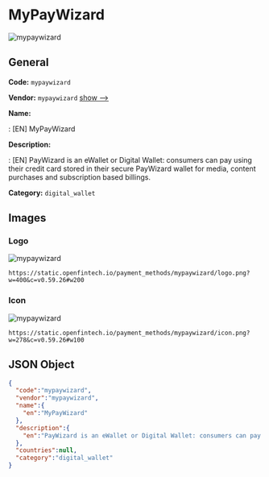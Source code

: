 
# MyPayWizard 
![mypaywizard](https://static.openfintech.io/payment_methods/mypaywizard/logo.png?w=400&c=v0.59.26#w200)  

## General 
**Code:** `mypaywizard` 
 
**Vendor:** `mypaywizard` [show -->](/vendors/mypaywizard/) 
 
**Name:** 
 
:	[EN] MyPayWizard 
 
**Description:** 
 
: [EN] PayWizard is an eWallet or Digital Wallet: consumers can pay using their credit card stored in their secure PayWizard wallet for media, content purchases and subscription based billings. 
 
**Category:** `digital_wallet` 
 

## Images 

### Logo 
![mypaywizard](https://static.openfintech.io/payment_methods/mypaywizard/logo.png?w=400&c=v0.59.26#w200)  

```
https://static.openfintech.io/payment_methods/mypaywizard/logo.png?w=400&c=v0.59.26#w200
```  

### Icon 
![mypaywizard](https://static.openfintech.io/payment_methods/mypaywizard/icon.png?w=278&c=v0.59.26#w100)  

```
https://static.openfintech.io/payment_methods/mypaywizard/icon.png?w=278&c=v0.59.26#w100
```  

## JSON Object 

```json
{
  "code":"mypaywizard",
  "vendor":"mypaywizard",
  "name":{
    "en":"MyPayWizard"
  },
  "description":{
    "en":"PayWizard is an eWallet or Digital Wallet: consumers can pay using their credit card stored in their secure PayWizard wallet for media, content purchases and subscription based billings."
  },
  "countries":null,
  "category":"digital_wallet"
}
```  
